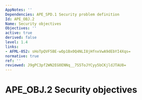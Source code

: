 ```yaml
---
AppNotes: ''
Dependencies: APE_SPD.1 Security problem definition
Id: APE_OBJ.2
Name: Security objectives
Objectives: ''
active: true
derived: false
level: 1.4
links:
- AFML-052: sHoTpQVF5BE-wOp1Bx0Q4NLI8jHfnxVwA9dEbYI4Xqs=
normative: true
ref: ''
reviewed: J9gPC3pf2WN2EG0ENNq__7S5ToJYCyy5bCKjldJTAU8=
---
```


# APE_OBJ.2 Security objectives